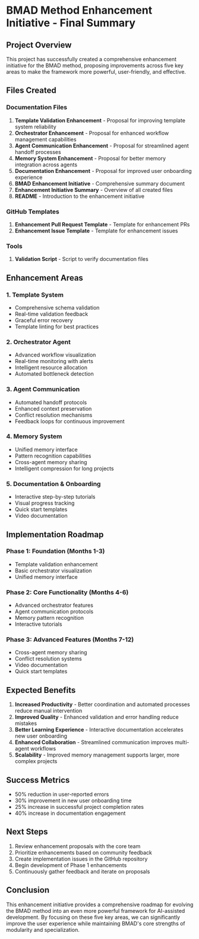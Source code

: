 # BMAD Method Enhancement Initiative - Final Summary

## Project Overview

This project has successfully created a comprehensive enhancement initiative for the BMAD method, proposing improvements across five key areas to make the framework more powerful, user-friendly, and effective.

## Files Created

### Documentation Files
1. **Template Validation Enhancement** - Proposal for improving template system reliability
2. **Orchestrator Enhancement** - Proposal for enhanced workflow management capabilities
3. **Agent Communication Enhancement** - Proposal for streamlined agent handoff processes
4. **Memory System Enhancement** - Proposal for better memory integration across agents
5. **Documentation Enhancement** - Proposal for improved user onboarding experience
6. **BMAD Enhancement Initiative** - Comprehensive summary document
7. **Enhancement Initiative Summary** - Overview of all created files
8. **README** - Introduction to the enhancement initiative

### GitHub Templates
1. **Enhancement Pull Request Template** - Template for enhancement PRs
2. **Enhancement Issue Template** - Template for enhancement issues

### Tools
1. **Validation Script** - Script to verify documentation files

## Enhancement Areas

### 1. Template System
- Comprehensive schema validation
- Real-time validation feedback
- Graceful error recovery
- Template linting for best practices

### 2. Orchestrator Agent
- Advanced workflow visualization
- Real-time monitoring with alerts
- Intelligent resource allocation
- Automated bottleneck detection

### 3. Agent Communication
- Automated handoff protocols
- Enhanced context preservation
- Conflict resolution mechanisms
- Feedback loops for continuous improvement

### 4. Memory System
- Unified memory interface
- Pattern recognition capabilities
- Cross-agent memory sharing
- Intelligent compression for long projects

### 5. Documentation & Onboarding
- Interactive step-by-step tutorials
- Visual progress tracking
- Quick start templates
- Video documentation

## Implementation Roadmap

### Phase 1: Foundation (Months 1-3)
- Template validation enhancement
- Basic orchestrator visualization
- Unified memory interface

### Phase 2: Core Functionality (Months 4-6)
- Advanced orchestrator features
- Agent communication protocols
- Memory pattern recognition
- Interactive tutorials

### Phase 3: Advanced Features (Months 7-12)
- Cross-agent memory sharing
- Conflict resolution systems
- Video documentation
- Quick start templates

## Expected Benefits

1. **Increased Productivity** - Better coordination and automated processes reduce manual intervention
2. **Improved Quality** - Enhanced validation and error handling reduce mistakes
3. **Better Learning Experience** - Interactive documentation accelerates new user onboarding
4. **Enhanced Collaboration** - Streamlined communication improves multi-agent workflows
5. **Scalability** - Improved memory management supports larger, more complex projects

## Success Metrics

- 50% reduction in user-reported errors
- 30% improvement in new user onboarding time
- 25% increase in successful project completion rates
- 40% increase in documentation engagement

## Next Steps

1. Review enhancement proposals with the core team
2. Prioritize enhancements based on community feedback
3. Create implementation issues in the GitHub repository
4. Begin development of Phase 1 enhancements
5. Continuously gather feedback and iterate on proposals

## Conclusion

This enhancement initiative provides a comprehensive roadmap for evolving the BMAD method into an even more powerful framework for AI-assisted development. By focusing on these five key areas, we can significantly improve the user experience while maintaining BMAD's core strengths of modularity and specialization.